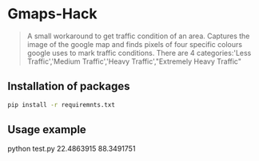 # Gmaps-Hack
> A small workaround to get traffic condition of an area.
Captures the image of the google map and finds pixels of four specific colours google uses to mark traffic conditions.
There are 4 categories:'Less Traffic','Medium Traffic','Heavy Traffic',"Extremely Heavy Traffic"

## Installation of packages

```sh
pip install -r requiremnts.txt
```

## Usage example
python test.py 22.4863915 88.3491751


